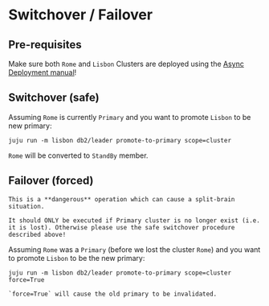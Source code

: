 # Switchover / Failover

## Pre-requisites

Make sure both `Rome` and `Lisbon` Clusters are deployed using the [Async Deployment manual](/how-to/cross-regional-async-replication/deploy)!

## Switchover (safe)

Assuming `Rome` is currently `Primary` and you want to promote `Lisbon` to be new primary:

```shell
juju run -m lisbon db2/leader promote-to-primary scope=cluster
```

`Rome` will be converted to `StandBy` member.

## Failover (forced)

```{danger}
This is a **dangerous** operation which can cause a split-brain situation. 

It should ONLY be executed if Primary cluster is no longer exist (i.e. it is lost). Otherwise please use the safe switchover procedure described above!
```

Assuming `Rome` was a `Primary` (before we lost the cluster `Rome`) and you want to promote `Lisbon` to be the new primary:

```shell
juju run -m lisbon db2/leader promote-to-primary scope=cluster force=True
```

```{caution}
`force=True` will cause the old primary to be invalidated.
```
